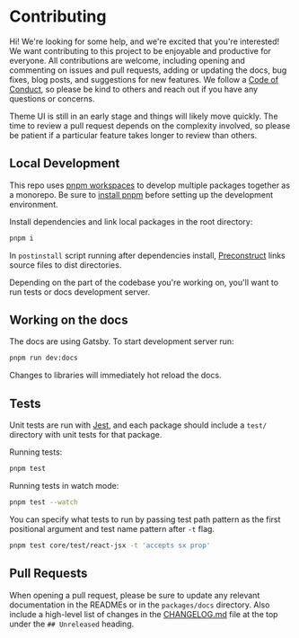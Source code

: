 
# Contributing

Hi! We're looking for some help, and we're excited that you're interested! We
want contributing to this project to be enjoyable and productive for everyone.
All contributions are welcome, including opening and commenting on issues and
pull requests, adding or updating the docs, bug fixes, blog posts, and
suggestions for new features. We follow a [Code of Conduct](CODE_OF_CONDUCT.md),
so please be kind to others and reach out if you have any questions or concerns.

Theme UI is still in an early stage and things will likely move quickly. The
time to review a pull request depends on the complexity involved, so please be
patient if a particular feature takes longer to review than others.

## Local Development

This repo uses [pnpm workspaces][] to develop multiple packages together as a
monorepo. Be sure to [install pnpm][] before setting up the development
environment.

Install dependencies and link local packages in the root directory:

```sh
pnpm i
```

In `postinstall` script running after dependencies install, [Preconstruct][]
links source files to dist directories.

Depending on the part of the codebase you're working on, you'll want to run
tests or docs development server.

## Working on the docs

The docs are using Gatsby. To start development server run:

```sh
pnpm run dev:docs
```

Changes to libraries will immediately hot reload the docs.

## Tests

Unit tests are run with [Jest][], and each package should include a `test/`
directory with unit tests for that package.

Running tests:

```sh
pnpm test
```

Running tests in watch mode:

```sh
pnpm test --watch
```

You can specify what tests to run by passing test path pattern as the first
positional argument and test name pattern after `-t` flag.

```sh
pnpm test core/test/react-jsx -t 'accepts sx prop'
```

## Pull Requests

When opening a pull request, please be sure to update any relevant documentation
in the READMEs or in the `packages/docs` directory. Also include a high-level
list of changes in the [CHANGELOG.md](CHANGELOG.md) file at the top under the
`## Unreleased` heading.

[pnpm workspaces]: https://pnpm.io/workspaces
[install pnpm]: https://pnpm.io/installation
[jest]: https://jestjs.io/
[preconstruct]:
  https://preconstruct.tools/guides/using-preconstruct-dev-in-a-monorepo